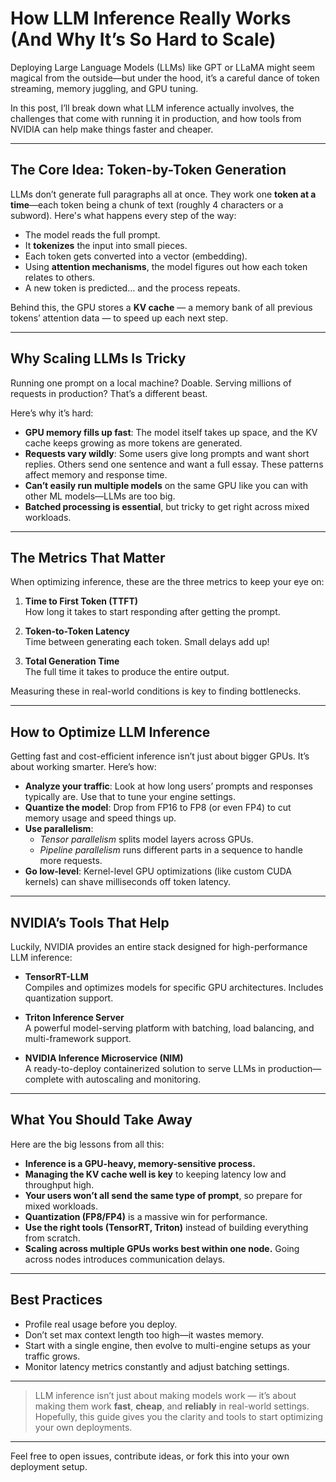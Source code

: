 # How LLM Inference Really Works (And Why It’s So Hard to Scale)

Deploying Large Language Models (LLMs) like GPT or LLaMA might seem magical from the outside—but under the hood, it’s a careful dance of token streaming, memory juggling, and GPU tuning.

In this post, I’ll break down what LLM inference actually involves, the challenges that come with running it in production, and how tools from NVIDIA can help make things faster and cheaper.

---

## The Core Idea: Token-by-Token Generation

LLMs don’t generate full paragraphs all at once. They work one **token at a time**—each token being a chunk of text (roughly 4 characters or a subword). Here's what happens every step of the way:

- The model reads the full prompt.
- It **tokenizes** the input into small pieces.
- Each token gets converted into a vector (embedding).
- Using **attention mechanisms**, the model figures out how each token relates to others.
- A new token is predicted… and the process repeats.

Behind this, the GPU stores a **KV cache** — a memory bank of all previous tokens’ attention data — to speed up each next step.

---

## Why Scaling LLMs Is Tricky

Running one prompt on a local machine? Doable. Serving millions of requests in production? That’s a different beast.

Here’s why it’s hard:

- **GPU memory fills up fast**: The model itself takes up space, and the KV cache keeps growing as more tokens are generated.
- **Requests vary wildly**: Some users give long prompts and want short replies. Others send one sentence and want a full essay. These patterns affect memory and response time.
- **Can’t easily run multiple models** on the same GPU like you can with other ML models—LLMs are too big.
- **Batched processing is essential**, but tricky to get right across mixed workloads.

---

## The Metrics That Matter

When optimizing inference, these are the three metrics to keep your eye on:

1. **Time to First Token (TTFT)**  
   How long it takes to start responding after getting the prompt.

2. **Token-to-Token Latency**  
   Time between generating each token. Small delays add up!

3. **Total Generation Time**  
   The full time it takes to produce the entire output.

Measuring these in real-world conditions is key to finding bottlenecks.

---

## How to Optimize LLM Inference

Getting fast and cost-efficient inference isn’t just about bigger GPUs. It’s about working smarter. Here’s how:

- **Analyze your traffic**: Look at how long users’ prompts and responses typically are. Use that to tune your engine settings.
- **Quantize the model**: Drop from FP16 to FP8 (or even FP4) to cut memory usage and speed things up.
- **Use parallelism**:
  - *Tensor parallelism* splits model layers across GPUs.
  - *Pipeline parallelism* runs different parts in a sequence to handle more requests.
- **Go low-level**: Kernel-level GPU optimizations (like custom CUDA kernels) can shave milliseconds off token latency.

---

## NVIDIA’s Tools That Help

Luckily, NVIDIA provides an entire stack designed for high-performance LLM inference:

- **TensorRT-LLM**  
  Compiles and optimizes models for specific GPU architectures. Includes quantization support.

- **Triton Inference Server**  
  A powerful model-serving platform with batching, load balancing, and multi-framework support.

- **NVIDIA Inference Microservice (NIM)**  
  A ready-to-deploy containerized solution to serve LLMs in production—complete with autoscaling and monitoring.

---

## What You Should Take Away

Here are the big lessons from all this:

- **Inference is a GPU-heavy, memory-sensitive process.**
- **Managing the KV cache well is key** to keeping latency low and throughput high.
- **Your users won’t all send the same type of prompt**, so prepare for mixed workloads.
- **Quantization (FP8/FP4)** is a massive win for performance.
- **Use the right tools (TensorRT, Triton)** instead of building everything from scratch.
- **Scaling across multiple GPUs works best within one node.** Going across nodes introduces communication delays.

---

## Best Practices

- Profile real usage before you deploy.
- Don’t set max context length too high—it wastes memory.
- Start with a single engine, then evolve to multi-engine setups as your traffic grows.
- Monitor latency metrics constantly and adjust batching settings.

---

> LLM inference isn’t just about making models work — it’s about making them work **fast**, **cheap**, and **reliably** in real-world settings. Hopefully, this guide gives you the clarity and tools to start optimizing your own deployments.

---

Feel free to open issues, contribute ideas, or fork this into your own deployment setup.
